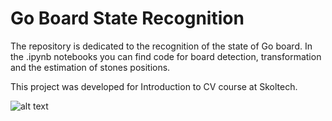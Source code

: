 # Go Board State Recognition

The repository is dedicated to the recognition of the state of Go board. In the .ipynb notebooks you can find code for board detection, transformation and the estimation of stones positions.

This project was developed for Introduction to CV course at Skoltech.

![alt text](https://github.com/PavelBartenev/GoBoardRecognition/blob/main/images/go_detected.jpg?raw=true)
